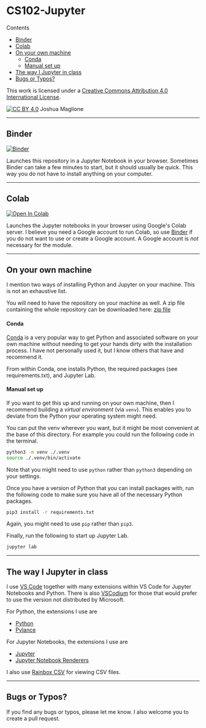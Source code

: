 <!-- omit in toc -->
# CS102-Jupyter

Contents
- [Binder](#binder)
- [Colab](#colab)
- [On your own machine](#on-your-own-machine)
    - [Conda](#conda)
    - [Manual set up](#manual-set-up)
- [The way I Jupyter in class](#the-way-i-jupyter-in-class)
- [Bugs or Typos?](#bugs-or-typos)

This work is licensed under a [Creative Commons Attribution 4.0 International License][cc-by].

[![CC BY 4.0][cc-by-image]][cc-by] 
Joshua Maglione

[cc-by]: http://creativecommons.org/licenses/by/4.0/
[cc-by-image]: https://i.creativecommons.org/l/by/4.0/88x31.png
[cc-by-shield]: https://img.shields.io/badge/License-CC%20BY%204.0-lightgrey.svg

---

## Binder

<a target="_blank" href="https://mybinder.org/v2/gh/joshmaglione/CS102-Jupyter/HEAD">
  <img src="https://mybinder.org/badge_logo.svg" alt="Binder"/>
</a>

Launches this repository in a Jupyter Notebook in your browser. Sometimes Binder can take a few minutes to start, but it should usually be quick. This way you do not have to install anything on your computer.

---

## Colab

<a target="_blank" href="https://colab.research.google.com/github/joshmaglione/CS102-Jupyter">
  <img src="https://colab.research.google.com/assets/colab-badge.svg" alt="Open In Colab"/>
</a> 

Launches the Jupyter notebooks in your browser using Google's Colab server. I believe you need a Google account to run Colab, so use [Binder](#binder) if you do not want to use or create a Google account. A Google account is *not* necessary for the module. 

---

## On your own machine

I mention two ways of installing Python and Jupyter on your machine. This is not an exhaustive list.

You will need to have the repository on your machine as well. A zip file containing the whole repository can be downloaded here:
[zip file](https://github.com/joshmaglione/CS102-Jupyter/archive/refs/heads/main.zip)

#### Conda

[Conda](https://anaconda.org/anaconda/conda) is a very popular way to get Python and associated software on your own machine without needing to get your hands dirty with the installation process. I have not personally used it, but I know others that have and recommend it.

From within Conda, one installs Python, the required packages (see requirements.txt), and Jupyter Lab.


#### Manual set up

If you want to get this up and running on your own machine, then I recommend building a *virtual environment* (via `venv`). This enables you to deviate from the Python your operating system might need.

You can put the venv wherever you want, but it might be most convenient at the base of this directory. For example you could run the following code in the terminal.

```bash
python3 -m venv ./.venv
source ./.venv/bin/activate
```

Note that you might need to use `python` rather than `python3` depending on your settings. 

Once you have a version of Python that you can install packages with, run the following code to make sure you have all of the necessary Python packages.

```bash
pip3 install -r requirements.txt
```

Again, you might need to use `pip` rather than `pip3`.

Finally, run the following to start up Jupyter Lab.
```bash
jupyter lab
```

---

## The way I Jupyter in class

I use [VS Code](https://code.visualstudio.com/) together with many extensions within VS Code for Jupyter Notebooks and Python. There is also [VSCodium](https://vscodium.com/) for those that would prefer to use the version not distributed by Microsoft.

For Python, the extensions I use are 
- [Python](https://marketplace.visualstudio.com/items?itemName=ms-python.python)
- [Pylance](https://marketplace.visualstudio.com/items?itemName=ms-python.vscode-pylance)
  
For Jupyter Notebooks, the extensions I use are 
- [Jupyter](https://marketplace.visualstudio.com/items?itemName=ms-toolsai.jupyter)
- [Jupyter Notebook Renderers](https://marketplace.visualstudio.com/items?itemName=ms-toolsai.jupyter-renderers)

I also use [Rainbox CSV](https://marketplace.visualstudio.com/items?itemName=mechatroner.rainbow-csv) for viewing CSV files.

--- 

## Bugs or Typos?

If you find any bugs or typos, please let me know. I also welcome you to create a pull request. 